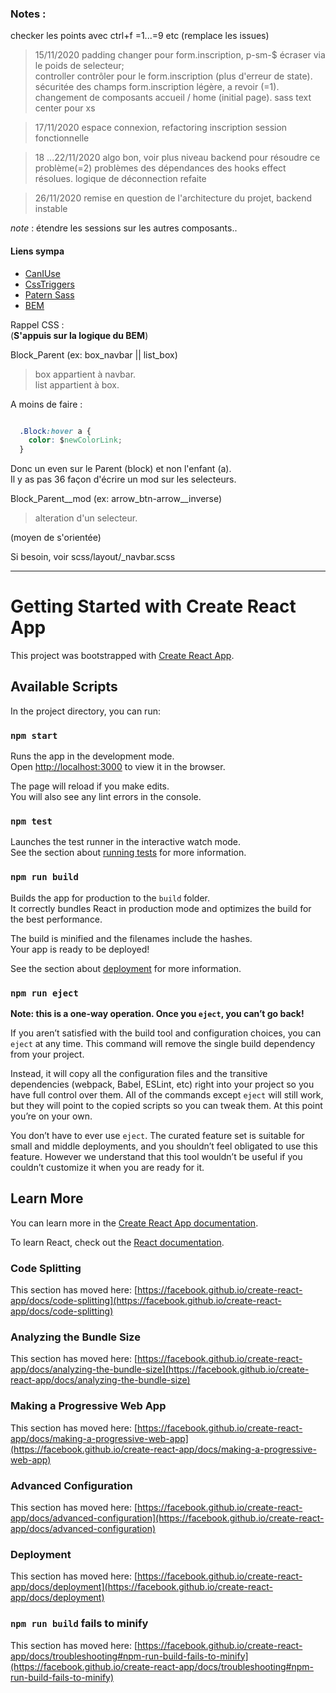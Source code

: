 
### Notes :
checker les points avec ctrl+f =1...=9 etc (remplace les issues)

  > 15/11/2020 padding changer pour form.inscription, p-sm-$ écraser via le poids de selecteur;  
  controller contrôler pour le form.inscription (plus d'erreur de state).
  sécuritée des champs form.inscription légère, a revoir (=1).
  changement de composants accueil / home (initial page).
  sass text center pour xs

  > 17/11/2020 espace connexion, refactoring inscription
  session fonctionnelle

  > 18 ...22/11/2020 algo bon, voir plus niveau backend pour résoudre ce problème(=2)
  problèmes des dépendances des hooks effect résolues.
  logique de déconnection refaite

  > 26/11/2020 remise en question de l'architecture du projet, backend instable

*note* : étendre les sessions sur les autres composants..
#### Liens sympa

+ [CanIUse](https://caniuse.com/)  
+ [CssTriggers](https://csstriggers.com/)  
+ [Patern Sass](https://sass-guidelin.es/fr/#architecture)
+ [BEM](http://getbem.com/)

Rappel CSS :   
(**S'appuis sur la logique du BEM**)

Block_Parent (ex: box_navbar || list_box)  
  > box appartient à navbar.  
  > list appartient à box.  

A moins de faire :  

```css

  .Block:hover a {
    color: $newColorLink;
  }

```
Donc un even sur le Parent (block) et non l'enfant (a).  
Il y as pas 36 façon d'écrire un mod sur les selecteurs.  

Block_Parent__mod (ex: arrow_btn-arrow__inverse)    
  > alteration d'un selecteur.  

(moyen de s'orientée)

Si besoin, voir scss/layout/_navbar.scss

_________

# Getting Started with Create React App

This project was bootstrapped with [Create React App](https://github.com/facebook/create-react-app).

## Available Scripts

In the project directory, you can run:

### `npm start`

Runs the app in the development mode.\
Open [http://localhost:3000](http://localhost:3000) to view it in the browser.

The page will reload if you make edits.\
You will also see any lint errors in the console.

### `npm test`

Launches the test runner in the interactive watch mode.\
See the section about [running tests](https://facebook.github.io/create-react-app/docs/running-tests) for more information.

### `npm run build`

Builds the app for production to the `build` folder.\
It correctly bundles React in production mode and optimizes the build for the best performance.

The build is minified and the filenames include the hashes.\
Your app is ready to be deployed!

See the section about [deployment](https://facebook.github.io/create-react-app/docs/deployment) for more information.

### `npm run eject`

**Note: this is a one-way operation. Once you `eject`, you can’t go back!**

If you aren’t satisfied with the build tool and configuration choices, you can `eject` at any time. This command will remove the single build dependency from your project.

Instead, it will copy all the configuration files and the transitive dependencies (webpack, Babel, ESLint, etc) right into your project so you have full control over them. All of the commands except `eject` will still work, but they will point to the copied scripts so you can tweak them. At this point you’re on your own.

You don’t have to ever use `eject`. The curated feature set is suitable for small and middle deployments, and you shouldn’t feel obligated to use this feature. However we understand that this tool wouldn’t be useful if you couldn’t customize it when you are ready for it.

## Learn More

You can learn more in the [Create React App documentation](https://facebook.github.io/create-react-app/docs/getting-started).

To learn React, check out the [React documentation](https://reactjs.org/).

### Code Splitting

This section has moved here: [https://facebook.github.io/create-react-app/docs/code-splitting](https://facebook.github.io/create-react-app/docs/code-splitting)

### Analyzing the Bundle Size

This section has moved here: [https://facebook.github.io/create-react-app/docs/analyzing-the-bundle-size](https://facebook.github.io/create-react-app/docs/analyzing-the-bundle-size)

### Making a Progressive Web App

This section has moved here: [https://facebook.github.io/create-react-app/docs/making-a-progressive-web-app](https://facebook.github.io/create-react-app/docs/making-a-progressive-web-app)

### Advanced Configuration

This section has moved here: [https://facebook.github.io/create-react-app/docs/advanced-configuration](https://facebook.github.io/create-react-app/docs/advanced-configuration)

### Deployment

This section has moved here: [https://facebook.github.io/create-react-app/docs/deployment](https://facebook.github.io/create-react-app/docs/deployment)

### `npm run build` fails to minify

This section has moved here: [https://facebook.github.io/create-react-app/docs/troubleshooting#npm-run-build-fails-to-minify](https://facebook.github.io/create-react-app/docs/troubleshooting#npm-run-build-fails-to-minify)
